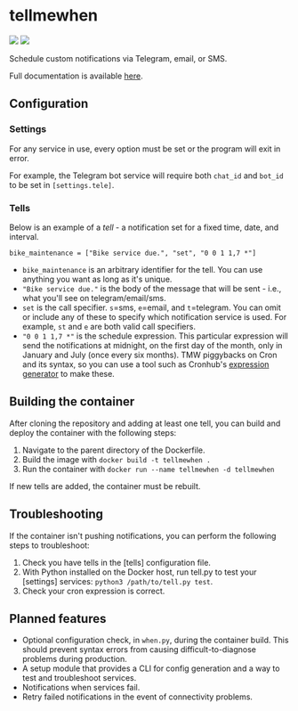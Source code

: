 # tellmewhen

![](https://img.shields.io/badge/status-maintained-green)
[![](https://img.shields.io/badge/release-v1.0.2_"Quetzal"-blue)](https://github.com/samcole8/tellmewhen/releases/tag/v1.0.2)

Schedule custom notifications via Telegram, email, or SMS.

Full documentation is available [here](http://samcole.me/archive/tellmewhen).

## Configuration

### Settings

For any service in use, every option must be set or the program will exit in error. 

For example, the Telegram bot service will require both `chat_id` and `bot_id` to be set in `[settings.tele]`.

### Tells

Below is an example of a *tell* - a notification set for a fixed time, date, and interval.

```bike_maintenance = ["Bike service due.", "set", "0 0 1 1,7 *"]```

- `bike_maintenance` is an arbitrary identifier for the tell. You can use anything you want as long as it's unique.
- `"Bike service due."` is the body of the message that will be sent - i.e., what you'll see on telegram/email/sms.
- `set` is the call specifier. `s`=sms, `e`=email, and `t`=telegram. You can omit or include any of these to specify which notification service is used. For example, `st` and `e` are both valid call specifiers.
- `"0 0 1 1,7 *"` is the schedule expression. This particular expression will send the notifications at midnight, on the first day of the month, only in January and July (once every six months). TMW piggybacks on Cron and its syntax, so you can use a tool such as Cronhub's [expression generator](https://crontab.cronhub.io/) to make these.

## Building the container

After cloning the repository and adding at least one tell, you can build and deploy the container with the following steps:

1) Navigate to the parent directory of the Dockerfile.
2) Build the image with `docker build -t tellmewhen .`
3) Run the container with `docker run --name tellmewhen -d tellmewhen`

If new tells are added, the container must be rebuilt.

## Troubleshooting

If the container isn't pushing notifications, you can perform the following steps to troubleshoot:

1) Check you have tells in the [tells] configuration file.
2) With Python installed on the Docker host, run tell.py to test your [settings] services: `python3 /path/to/tell.py test`.
3) Check your cron expression is correct.

## Planned features

- Optional configuration check, in `when.py`, during the container build. This should prevent syntax errors from causing difficult-to-diagnose problems during production.
- A setup module that provides a CLI for config generation and a way to test and troubleshoot services.
- Notifications when services fail.
- Retry failed notifications in the event of connectivity problems.
